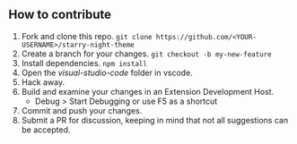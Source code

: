 ## How to contribute

1. Fork and clone this repo. `git clone https://github.com/<YOUR-USERNAME>/starry-night-theme`
2. Create a branch for your changes. `git checkout -b my-new-feature`
3. Install dependencies. `npm install`
4. Open the *visual-studio-code* folder in vscode.
5. Hack away.
6. Build and examine your changes in an Extension Development Host.
    * Debug > Start Debugging or use F5 as a shortcut
7. Commit and push your changes.
8. Submit a PR for discussion, keeping in mind that not all suggestions can be accepted.

